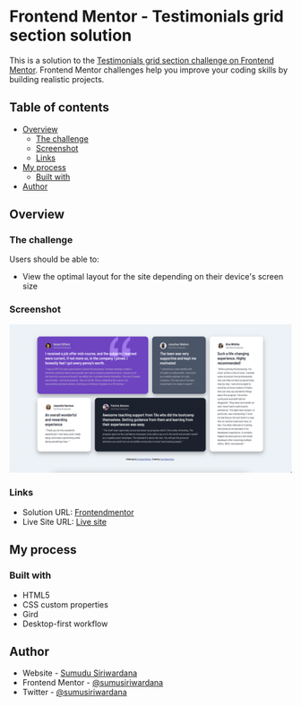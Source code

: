 # Frontend Mentor - Testimonials grid section solution

This is a solution to the [Testimonials grid section challenge on Frontend Mentor](https://www.frontendmentor.io/challenges/testimonials-grid-section-Nnw6J7Un7). Frontend Mentor challenges help you improve your coding skills by building realistic projects.

## Table of contents

- [Overview](#overview)
  - [The challenge](#the-challenge)
  - [Screenshot](#screenshot)
  - [Links](#links)
- [My process](#my-process)
  - [Built with](#built-with)
- [Author](#author)

## Overview

### The challenge

Users should be able to:

- View the optimal layout for the site depending on their device's screen size

### Screenshot

![](images/screenshot.png)

### Links

- Solution URL: [Frontendmentor](https://your-solution-url.com)
- Live Site URL: [Live site](https://your-live-site-url.com)

## My process

### Built with

- HTML5
- CSS custom properties
- Gird
- Desktop-first workflow

## Author

- Website - [Sumudu Siriwardana](https://sumudusiriwardana.hashnode.dev/)
- Frontend Mentor - [@sumusiriwardana](https://www.frontendmentor.io/profile/sumusiriwardana)
- Twitter - [@sumusiriwardana](https://twitter.com/sumusiriwardana)
